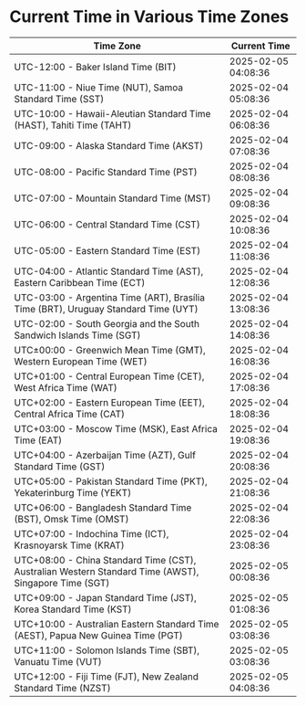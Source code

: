 # Current Time in Various Time Zones

| Time Zone | Current Time |
|-----------|--------------|
| UTC-12:00 - Baker Island Time (BIT) | 2025-02-05 04:08:36 |
| UTC-11:00 - Niue Time (NUT), Samoa Standard Time (SST) | 2025-02-04 05:08:36 |
| UTC-10:00 - Hawaii-Aleutian Standard Time (HAST), Tahiti Time (TAHT) | 2025-02-04 06:08:36 |
| UTC-09:00 - Alaska Standard Time (AKST) | 2025-02-04 07:08:36 |
| UTC-08:00 - Pacific Standard Time (PST) | 2025-02-04 08:08:36 |
| UTC-07:00 - Mountain Standard Time (MST) | 2025-02-04 09:08:36 |
| UTC-06:00 - Central Standard Time (CST) | 2025-02-04 10:08:36 |
| UTC-05:00 - Eastern Standard Time (EST) | 2025-02-04 11:08:36 |
| UTC-04:00 - Atlantic Standard Time (AST), Eastern Caribbean Time (ECT) | 2025-02-04 12:08:36 |
| UTC-03:00 - Argentina Time (ART), Brasília Time (BRT), Uruguay Standard Time (UYT) | 2025-02-04 13:08:36 |
| UTC-02:00 - South Georgia and the South Sandwich Islands Time (SGT) | 2025-02-04 14:08:36 |
| UTC±00:00 - Greenwich Mean Time (GMT), Western European Time (WET) | 2025-02-04 16:08:36 |
| UTC+01:00 - Central European Time (CET), West Africa Time (WAT) | 2025-02-04 17:08:36 |
| UTC+02:00 - Eastern European Time (EET), Central Africa Time (CAT) | 2025-02-04 18:08:36 |
| UTC+03:00 - Moscow Time (MSK), East Africa Time (EAT) | 2025-02-04 19:08:36 |
| UTC+04:00 - Azerbaijan Time (AZT), Gulf Standard Time (GST) | 2025-02-04 20:08:36 |
| UTC+05:00 - Pakistan Standard Time (PKT), Yekaterinburg Time (YEKT) | 2025-02-04 21:08:36 |
| UTC+06:00 - Bangladesh Standard Time (BST), Omsk Time (OMST) | 2025-02-04 22:08:36 |
| UTC+07:00 - Indochina Time (ICT), Krasnoyarsk Time (KRAT) | 2025-02-04 23:08:36 |
| UTC+08:00 - China Standard Time (CST), Australian Western Standard Time (AWST), Singapore Time (SGT) | 2025-02-05 00:08:36 |
| UTC+09:00 - Japan Standard Time (JST), Korea Standard Time (KST) | 2025-02-05 01:08:36 |
| UTC+10:00 - Australian Eastern Standard Time (AEST), Papua New Guinea Time (PGT) | 2025-02-05 03:08:36 |
| UTC+11:00 - Solomon Islands Time (SBT), Vanuatu Time (VUT) | 2025-02-05 03:08:36 |
| UTC+12:00 - Fiji Time (FJT), New Zealand Standard Time (NZST) | 2025-02-05 04:08:36 |
